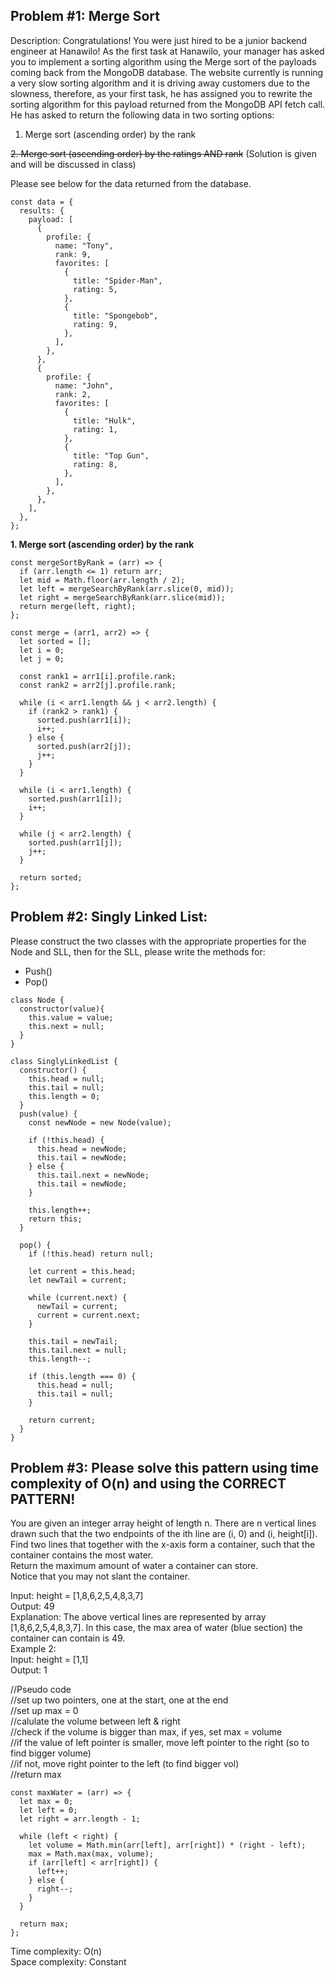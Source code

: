 ## Problem #1: Merge Sort

Description: Congratulations! You were just hired to be a junior backend engineer at Hanawilo! As the first task at Hanawilo, your manager has asked you to implement a sorting algorithm using the Merge sort of the payloads coming back from the MongoDB database. The website currently is running a very slow sorting algorithm and it is driving away customers due to the slowness, therefore, as your first task, he has assigned you to rewrite the sorting algorithm for this payload returned from the MongoDB API fetch call.
He has asked to return the following data in two sorting options:

1. Merge sort (ascending order) by the rank

~~2. Merge sort (ascending order) by the ratings AND rank~~ (Solution is given and will be discussed in class)

Please see below for the data returned from the database.

```
const data = {
  results: {
    payload: [
      {
        profile: {
          name: "Tony",
          rank: 9,
          favorites: [
            {
              title: "Spider-Man",
              rating: 5,
            },
            {
              title: "Spongebob",
              rating: 9,
            },
          ],
        },
      },
      {
        profile: {
          name: "John",
          rank: 2,
          favorites: [
            {
              title: "Hulk",
              rating: 1,
            },
            {
              title: "Top Gun",
              rating: 8,
            },
          ],
        },
      },
    ],
  },
};
```

**1. Merge sort (ascending order) by the rank**

```
const mergeSortByRank = (arr) => {
  if (arr.length <= 1) return arr;
  let mid = Math.floor(arr.length / 2);
  let left = mergeSearchByRank(arr.slice(0, mid));
  let right = mergeSearchByRank(arr.slice(mid));
  return merge(left, right);
};

const merge = (arr1, arr2) => {
  let sorted = [];
  let i = 0;
  let j = 0;

  const rank1 = arr1[i].profile.rank;
  const rank2 = arr2[j].profile.rank;

  while (i < arr1.length && j < arr2.length) {
    if (rank2 > rank1) {
      sorted.push(arr1[i]);
      i++;
    } else {
      sorted.push(arr2[j]);
      j++;
    }
  }

  while (i < arr1.length) {
    sorted.push(arr1[i]);
    i++;
  }

  while (j < arr2.length) {
    sorted.push(arr1[j]);
    j++;
  }

  return sorted;
};
```

## Problem #2: Singly Linked List:

Please construct the two classes with the appropriate properties for the Node and SLL, then for the SLL, please write the methods for:

- Push()
- Pop()

```
class Node {
  constructor(value){
    this.value = value;
    this.next = null;
  }
}

class SinglyLinkedList {
  constructor() {
    this.head = null;
    this.tail = null;
    this.length = 0;
  }
  push(value) {
    const newNode = new Node(value);

    if (!this.head) {
      this.head = newNode;
      this.tail = newNode;
    } else {
      this.tail.next = newNode;
      this.tail = newNode;
    }

    this.length++;
    return this;
  }

  pop() {
    if (!this.head) return null;

    let current = this.head;
    let newTail = current;

    while (current.next) {
      newTail = current;
      current = current.next;
    }

    this.tail = newTail;
    this.tail.next = null;
    this.length--;

    if (this.length === 0) {
      this.head = null;
      this.tail = null;
    }

    return current;
  }
}
```

## Problem #3: Please solve this pattern using time complexity of O(n) and using the CORRECT PATTERN!

You are given an integer array height of length n. There are n vertical lines drawn such that the two endpoints of the ith line are (i, 0) and (i, height[i]).  
Find two lines that together with the x-axis form a container, such that the container contains the most water.  
Return the maximum amount of water a container can store.  
Notice that you may not slant the container.

Input: height = [1,8,6,2,5,4,8,3,7]  
Output: 49  
Explanation: The above vertical lines are represented by array [1,8,6,2,5,4,8,3,7]. In this case, the max area of water (blue section) the container can contain is 49.  
Example 2:  
Input: height = [1,1]  
Output: 1

//Pseudo code  
//set up two pointers, one at the start, one at the end  
//set up max = 0  
//calulate the volume between left & right  
//check if the volume is bigger than max, if yes, set max = volume  
//if the value of left pointer is smaller, move left pointer to the right (so to find bigger volume)  
//if not, move right pointer to the left (to find bigger vol)  
//return max

```
const maxWater = (arr) => {
  let max = 0;
  let left = 0;
  let right = arr.length - 1;

  while (left < right) {
    let volume = Math.min(arr[left], arr[right]) * (right - left);
    max = Math.max(max, volume);
    if (arr[left] < arr[right]) {
      left++;
    } else {
      right--;
    }
  }

  return max;
};
```

Time complexity: O(n)  
Space complexity: Constant

